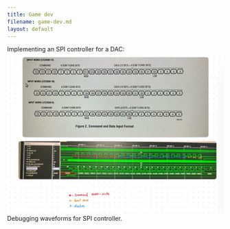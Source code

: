 ```yaml
---
title: Game dev
filename: game-dev.md
layout: default
---
```


Implementing an SPI controller for a DAC:
![spi_debug](/photos/spi_debug.jpg)
Debugging waveforms for SPI controller.